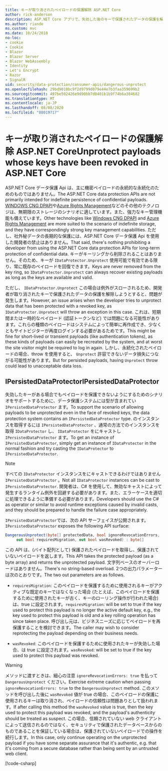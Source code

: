 ```yaml
---
title: キーが取り消されたペイロードの保護解除 ASP.NET Core
author: rick-anderson
description: ASP.NET Core アプリで、失効した後のキーで保護されたデータの保護を解除する方法について説明します。
ms.author: riande
ms.custom: mvc
ms.date: 10/24/2018
no-loc:
- cookie
- Cookie
- Blazor
- Blazor Server
- Blazor WebAssembly
- Identity
- Let's Encrypt
- Razor
- SignalR
uid: security/data-protection/consumer-apis/dangerous-unprotect
ms.openlocfilehash: 29bd9010bc9f2d9799d079e44e7b3faa359699b2
ms.sourcegitcommit: 497be502426e9d90bb7d0401b1b9f74b6a384682
ms.translationtype: MT
ms.contentlocale: ja-JP
ms.lasthandoff: 08/08/2020
ms.locfileid: "88019717"
---
```

# <a name="unprotect-payloads-whose-keys-have-been-revoked-in-aspnet-core"></a><span data-ttu-id="5ad8b-103">キーが取り消されたペイロードの保護解除 ASP.NET Core</span><span class="sxs-lookup"><span data-stu-id="5ad8b-103">Unprotect payloads whose keys have been revoked in ASP.NET Core</span></span>

<a name="data-protection-consumer-apis-dangerous-unprotect"></a>

<span data-ttu-id="5ad8b-104">ASP.NET Core データ保護 Api は、主に機密ペイロードの永続的な永続化のためのものではありません。</span><span class="sxs-lookup"><span data-stu-id="5ad8b-104">The ASP.NET Core data protection APIs are not primarily intended for indefinite persistence of confidential payloads.</span></span> <span data-ttu-id="5ad8b-105">[WINDOWS CNG DPAPI](/windows/win32/seccng/cng-dpapi)や[Azure Rights Management](/rights-management/)などのその他のテクノロジは、無期限のストレージのシナリオに適しています。また、強力なキー管理機能も備えています。</span><span class="sxs-lookup"><span data-stu-id="5ad8b-105">Other technologies like [Windows CNG DPAPI](/windows/win32/seccng/cng-dpapi) and [Azure Rights Management](/rights-management/) are more suited to the scenario of indefinite storage, and they have correspondingly strong key management capabilities.</span></span> <span data-ttu-id="5ad8b-106">ただし、社外秘データの長期的な保護には、ASP.NET Core データ保護 Api を使用した開発者の禁止はありません。</span><span class="sxs-lookup"><span data-stu-id="5ad8b-106">That said, there's nothing prohibiting a developer from using the ASP.NET Core data protection APIs for long-term protection of confidential data.</span></span> <span data-ttu-id="5ad8b-107">キーがキーリングから削除されることはありません。そのため、キーが `IDataProtector.Unprotect` 使用可能で有効である限り、常に既存のペイロードを回復できます。</span><span class="sxs-lookup"><span data-stu-id="5ad8b-107">Keys are never removed from the key ring, so `IDataProtector.Unprotect` can always recover existing payloads as long as the keys are available and valid.</span></span>

<span data-ttu-id="5ad8b-108">ただし、 `IDataProtector.Unprotect` この場合は例外がスローされるため、開発者が取り消されたキーで保護されたデータの保護を解除しようとすると、問題が発生します。</span><span class="sxs-lookup"><span data-stu-id="5ad8b-108">However, an issue arises when the developer tries to unprotect data that has been protected with a revoked key, as `IDataProtector.Unprotect` will throw an exception in this case.</span></span> <span data-ttu-id="5ad8b-109">これは、短期間または一時的なペイロード (認証トークンなど) では問題になる可能性があります。これらの種類のペイロードはシステムによって簡単に再作成でき、少なくともサイトビジターが再度ログインする必要があるためです。</span><span class="sxs-lookup"><span data-stu-id="5ad8b-109">This might be fine for short-lived or transient payloads (like authentication tokens), as these kinds of payloads can easily be recreated by the system, and at worst the site visitor might be required to log in again.</span></span> <span data-ttu-id="5ad8b-110">しかし、永続化されたペイロードの場合、throw を使用すると、 `Unprotect` 許容できないデータ損失につながる可能性があります。</span><span class="sxs-lookup"><span data-stu-id="5ad8b-110">But for persisted payloads, having `Unprotect` throw could lead to unacceptable data loss.</span></span>

## <a name="ipersisteddataprotector"></a><span data-ttu-id="5ad8b-111">IPersistedDataProtector</span><span class="sxs-lookup"><span data-stu-id="5ad8b-111">IPersistedDataProtector</span></span>

<span data-ttu-id="5ad8b-112">失効したキーがある場合でもペイロードを保護できないようにするためのシナリオをサポートするために、データ保護システムには型が含まれてい `IPersistedDataProtector` ます。</span><span class="sxs-lookup"><span data-stu-id="5ad8b-112">To support the scenario of allowing payloads to be unprotected even in the face of revoked keys, the data protection system contains an `IPersistedDataProtector` type.</span></span> <span data-ttu-id="5ad8b-113">のインスタンスを取得するには `IPersistedDataProtector` 、通常の方法でのインスタンスを取得 `IDataProtector` し、 `IDataProtector` をにキャストし `IPersistedDataProtector` ます。</span><span class="sxs-lookup"><span data-stu-id="5ad8b-113">To get an instance of `IPersistedDataProtector`, simply get an instance of `IDataProtector` in the normal fashion and try casting the `IDataProtector` to `IPersistedDataProtector`.</span></span>

> [!NOTE]
> <span data-ttu-id="5ad8b-114">すべての `IDataProtector` インスタンスをにキャストできるわけではありません `IPersistedDataProtector` 。</span><span class="sxs-lookup"><span data-stu-id="5ad8b-114">Not all `IDataProtector` instances can be cast to `IPersistedDataProtector`.</span></span> <span data-ttu-id="5ad8b-115">開発者は、C# を使用して、無効なキャストによって発生するランタイム例外を回避する必要があります。また、エラーケースを適切に処理できるように準備する必要があります。</span><span class="sxs-lookup"><span data-stu-id="5ad8b-115">Developers should use the C# as operator or similar to avoid runtime exceptions caused by invalid casts, and they should be prepared to handle the failure case appropriately.</span></span>

<span data-ttu-id="5ad8b-116">`IPersistedDataProtector`では、次の API サーフェイスが公開されます。</span><span class="sxs-lookup"><span data-stu-id="5ad8b-116">`IPersistedDataProtector` exposes the following API surface:</span></span>

```csharp
DangerousUnprotect(byte[] protectedData, bool ignoreRevocationErrors,
     out bool requiresMigration, out bool wasRevoked) : byte[]
```

<span data-ttu-id="5ad8b-117">この API は、(バイト配列として) 保護されたペイロードを取得し、保護されていないペイロードを返します。</span><span class="sxs-lookup"><span data-stu-id="5ad8b-117">This API takes the protected payload (as a byte array) and returns the unprotected payload.</span></span> <span data-ttu-id="5ad8b-118">文字列ベースのオーバーロードはありません。</span><span class="sxs-lookup"><span data-stu-id="5ad8b-118">There's no string-based overload.</span></span> <span data-ttu-id="5ad8b-119">2つの出力パラメーターは次のとおりです。</span><span class="sxs-lookup"><span data-stu-id="5ad8b-119">The two out parameters are as follows.</span></span>

* <span data-ttu-id="5ad8b-120">`requiresMigration`: このペイロードを保護するために使用されるキーがアクティブな既定のキーではなくなった場合 (たとえば、このペイロードを保護するために使用されたキーが古く、キーのローリング操作が行われた場合) は、true に設定されます。</span><span class="sxs-lookup"><span data-stu-id="5ad8b-120">`requiresMigration`: will be set to true if the key used to protect this payload is no longer the active default key, e.g., the key used to protect this payload is old and a key rolling operation has since taken place.</span></span> <span data-ttu-id="5ad8b-121">呼び出し元は、ビジネスニーズに応じてペイロードを再保護することを検討できます。</span><span class="sxs-lookup"><span data-stu-id="5ad8b-121">The caller may wish to consider reprotecting the payload depending on their business needs.</span></span>

* <span data-ttu-id="5ad8b-122">`wasRevoked`: このペイロードを保護するために使用されたキーが失効した場合、は true に設定されます。</span><span class="sxs-lookup"><span data-stu-id="5ad8b-122">`wasRevoked`: will be set to true if the key used to protect this payload was revoked.</span></span>

>[!WARNING]
> <span data-ttu-id="5ad8b-123">メソッドに渡すときは、細心の注意 `ignoreRevocationErrors: true` を払って `DangerousUnprotect` ください。</span><span class="sxs-lookup"><span data-stu-id="5ad8b-123">Exercise extreme caution when passing `ignoreRevocationErrors: true` to the `DangerousUnprotect` method.</span></span> <span data-ttu-id="5ad8b-124">このメソッドを呼び出した後に `wasRevoked` 値が true の場合、このペイロードの保護に使用されるキーは取り消され、ペイロードの信頼性は問題ありとして扱われます。</span><span class="sxs-lookup"><span data-stu-id="5ad8b-124">If after calling this method the `wasRevoked` value is true, then the key used to protect this payload was revoked, and the payload's authenticity should be treated as suspect.</span></span> <span data-ttu-id="5ad8b-125">この場合、信頼されていない web クライアントによって送信されるのではなく、セキュリティで保護されたデータベースからのものであることを保証している場合は、保護されていないペイロードでの操作を続行します。</span><span class="sxs-lookup"><span data-stu-id="5ad8b-125">In this case, only continue operating on the unprotected payload if you have some separate assurance that it's authentic, e.g. that it's coming from a secure database rather than being sent by an untrusted web client.</span></span>

[!code-csharp[](dangerous-unprotect/samples/dangerous-unprotect.cs)]
